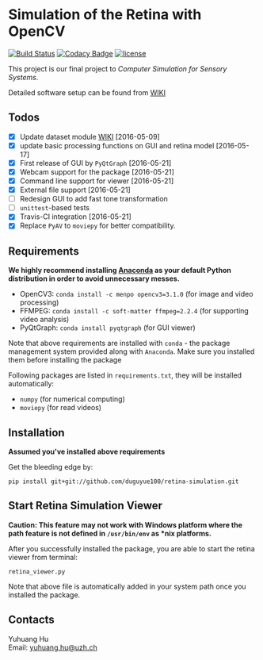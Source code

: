 # Simulation of the Retina with OpenCV

[![Build Status](https://travis-ci.org/duguyue100/retina-simulation.svg?branch=master)](https://travis-ci.org/duguyue100/retina-simulation)
[![Codacy Badge](https://api.codacy.com/project/badge/Grade/ffa7d1cf03e74bb2adfe60b91fb7479b)](https://www.codacy.com/app/duguyue100/retina-simulation?utm_source=github.com&amp;utm_medium=referral&amp;utm_content=duguyue100/retina-simulation&amp;utm_campaign=Badge_Grade)
[![license](https://img.shields.io/github/license/mashape/apistatus.svg?maxAge=2592000)](http://doge.mit-license.org)


This project is our final project to _Computer Simulation for Sensory Systems_.

Detailed software setup can be found from [WIKI](https://github.com/duguyue100/retina-simulation/wiki/Software-Setup)

## Todos

- [x] Update dataset module [WIKI](https://github.com/duguyue100/retina-simulation/wiki/simretina-Python-API) [2016-05-09]
- [x] update basic processing functions on GUI and retina model [2016-05-17]
- [x] First release of GUI by `PyQtGraph` [2016-05-21]
- [x] Webcam support for the package [2016-05-21]
- [x] Command line support for viewer [2016-05-21]
- [x] External file support [2016-05-21]
- [ ] Redesign GUI to add fast tone transformation
- [ ] `unittest`-based tests
- [x] Travis-CI integration [2016-05-21]
- [x] Replace `PyAV` to `moviepy` for better compatibility.

## Requirements

__We highly recommend installing [Anaconda](https://anaconda.org/) as your default Python distribution in order to avoid
unnecessary messes.__

+ OpenCV3: `conda install -c menpo opencv3=3.1.0` (for image and video processing)
+ FFMPEG: `conda install -c soft-matter ffmpeg=2.2.4` (for supporting video analysis)
+ PyQtGraph: `conda install pyqtgraph` (for GUI viewer)

Note that above requirements are installed with `conda` - the package management system
provided along with `Anaconda`. Make sure you installed them before installing the package

Following packages are listed in `requirements.txt`, they will be installed automatically:

+ `numpy` (for numerical computing)
+ `moviepy` (for read videos)

## Installation

__Assumed you've installed above requirements__

Get the bleeding edge by:

```
pip install git+git://github.com/duguyue100/retina-simulation.git
```

## Start Retina Simulation Viewer

__Caution: This feature may not work with Windows platform where the
path feature is not defined in `/usr/bin/env` as *nix platforms.__

After you successfully installed the package, you are able to start the
retina viewer from terminal:

```
retina_viewer.py
```

Note that above file is automatically added in your system path once
you installed the package.

## Contacts

Yuhuang Hu  
Email: yuhuang.hu@uzh.ch
